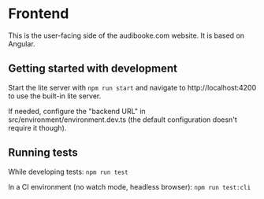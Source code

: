# Frontend

This is the user-facing side of the audibooke.com website. It is based on Angular.

## Getting started with development
Start the lite server with `npm run start` and navigate to http://localhost:4200 to use the built-in lite server.

If needed, configure the "backend URL" in src/environment/environment.dev.ts (the default configuration doesn't require it though).

## Running tests

While developing tests: `npm run test`

In a CI environment (no watch mode, headless browser): `npm run test:cli`
